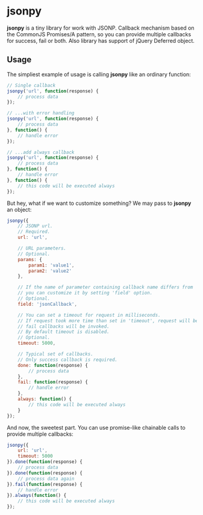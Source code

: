 # jsonpy

**jsonpy** is a tiny library for work with JSONP. Callback mechanism based on the CommonJS Promises/A pattern, so you can provide multiple callbacks for success, fail or both. Also library has support of jQuery Deferred object.

## Usage

The simpliest example of usage is calling **jsonpy** like an ordinary function:
``` javascript
// Single callback
jsonpy('url', function(response) {
	// process data
});

// ...with error handling
jsonpy('url', function(response) {
	// process data
}, function() {
	// handle error
});

// ...add always callback
jsonpy('url', function(response) {
	// process data
}, function() {
	// handle error
}, function() {
	// this code will be executed always
});
```

But hey, what if we want to customize something? We may pass to **jsonpy** an object:
``` javascript
jsonpy({
	// JSONP url.
	// Required.
	url: 'url',

	// URL parameters.
	// Optional.
	params: {
		param1: 'value1',
		param2: 'value2'
	},

	// If the name of parameter containing callback name differs from 'callback',
	// you can customize it by setting 'field' option.
	// Optional.
	field: 'jsonCallback',

	// You can set a timeout for request in milliseconds.
	// If request took more time than set in 'timeout', request will be aborted and
	// fail callbacks will be invoked.
	// By default timeout is disabled.
	// Optional.
	timeout: 5000,

	// Typical set of callbacks.
	// Only success callback is required. 
	done: function(response) {
		// process data
	},
	fail: function(response) {
		// handle error
	},
	always: function() {
		// this code will be executed always
	}
});
```

And now, the sweetest part. You can use promise-like chainable calls to provide multiple callbacks:
``` javascript
jsonpy({
	url: 'url',
	timeout: 5000
}).done(function(response) {
	// process data
}).done(function(response) {
	// process data again
}).fail(function(response) {
	// handle error
}).always(function() {
	// this code will be executed always
});
```
